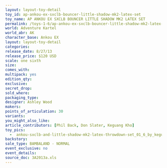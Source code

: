 ```yaml
---
layout: layout-toy-detail 
toy_id: ap-ankou-ex-sxclb-bouncer-little-shadow-mk2-latex-set
toy_name: AP ANKOU EX SXCLB BOUNCER LITTLE SHADOW MK2 LATEX SET
permalink: /toys-1-6/ap-ankou-ex-sxclb-bouncer-little-shadow-mk2-latex-set.html
world: Adventure Kartel
world_abr: AK
character_base: Ankou EX
layout: layout-toy-detail
categories: 
release_date: 8/27/13
release_price: $120 USD
scale: one sixth
size: 
comes_with: 
multipack: yes
edition_qty: 
exclusive: 
secret_drop: 
sold_where: 
packaging_type: 
designer: Ashley Wood
makers: 
points_of_articulation: 30
variants: 
you_might_also_like: 
article_contributors: [Phil Back, Don Slater, Keguang Kho]
toy_pics: 
  -  ankou-sxclb-and-little-shadow-mk2-latex-throwdown-set_01_6_by_keguang-kho-and-phil-back.jpg
backstory: 
sale_type: BAMBALAND - NORMAL
event_exclusive: no
event_details: 
source_doc: 3A2013a.xls
---
```

